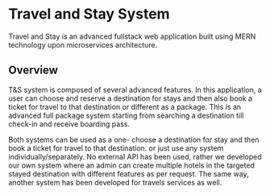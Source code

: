 # Travel and Stay System
Travel and Stay is an advanced fullstack web application built using MERN technology upon microservices architecture.

## Overview
T&S system is composed of several advanced features. In this application, a user can choose and reserve a destination for stays and then also book a ticket for travel to that destination or different as a package. This is an advanced full package system starting from searching a destination till check-in and receive boarding pass.

Both systems can be used as a one- choose a destination for stay and then book a ticket for travel to that destination. or just use any system individually/separately.
No external API has been used, rather we developed our own system where an admin can create multiple hotels in the targeted stayed destination with different features as per request. The same way, another system has been developed for travels services as well.

